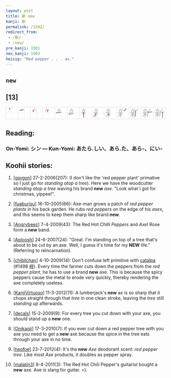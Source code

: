 ```yaml
---
layout: post
title: 新 new
kanji: 新
permalink: /1502/
redirect_from:
 - /新/
 - /new/
pre_kanji: 1501
nex_kanji: 1503
heisig: "Red pepper . . . ax."
---
```


## `new`

## [13]

<div class="stroke"><img src="../images/E696B0.png" /></div>

## Reading:

### On-Yomi: シン &mdash; Kun-Yomi: あたら.しい、あら.た、あら-、にい-

## Koohii stories:

1) [<a href="http://kanji.koohii.com/profile/gorgon">gorgon</a>] 27-2-2006(207): (I don&#039;t like the &#039;red pepper plant&#039; primative so I just go for <em>standing atop a tree</em>). Here we have the woodcutter <em>standing atop a tree</em> waving his brand<strong> new</strong> <em>axe</em>. &quot;Look what I got for christmas, yippee!&quot;. 

2) [<a href="http://kanji.koohii.com/profile/fuaburisu">fuaburisu</a>] 16-10-2005(66): Axe-man grows a patch of <em>red pepper plants</em> in his back garden. He rubs <em>red peppers</em> on the edge of his <em>axes</em>, and this seems to keep them sharp like brand<strong> new</strong>. 

3) [<a href="http://kanji.koohii.com/profile/Angrybeez">Angrybeez</a>] 7-4-2009(43): The Red Hot <em>Chilli Peppers</em> and <em>Axe</em>l Rose form a<strong> new</strong> band. 

4) [<a href="http://kanji.koohii.com/profile/Aploosh">Aploosh</a>] 24-6-2007(24): &quot;Great. I&#039;m standing on top of a tree that&#039;s about to be cut by an axe. Well, I guess it&#039;s time for my<strong> NEW</strong> life.&quot; (Referring to reincarnation). 

5) [<a href="http://kanji.koohii.com/profile/chibilchan">chibilchan</a>] 4-10-2009(14): Don&#039;t confuse left primitive with <a href="../1498">catalpa</a> <span class="index">(#1498 <a href="http://jisho.org/kanji/details/梓">梓</a>)</span>. Every time the farmer cuts down the peppers from the <em>red pepper plant</em>, he has to use a brand<strong> new</strong> axe. This is because the spicy peppers cause the metal to erode very quickly, thereby rendering the axe completely useless. 

6) [<a href="http://kanji.koohii.com/profile/KanjiVirtuoso">KanjiVirtuoso</a>] 11-3-2012(11): A lumberjack&#039;s<strong> new</strong> ax is so sharp that it chops straight through that <em>tree</em> in one clean stroke, leaving the <em>tree</em> still <em>standing up</em> afterwards. 

7) [<a href="http://kanji.koohii.com/profile/decals">decals</a>] 15-2-2009(9): For every tree you cut down with your axe, you should stand up a<strong> new</strong> one. 

8) [<a href="http://kanji.koohii.com/profile/Onikagii">Onikagii</a>] 17-3-2010(7): If you ever cut down a red pepper tree with you axe you need to get a<strong> new</strong> axe because the spice in the tree eats through your axe in no time. 

9) [<a href="http://kanji.koohii.com/profile/twofoe">twofoe</a>] 23-7-2012(4): It&#039;s the<strong> new</strong> <em>Axe</em> deodorant scent: <em>red pepper tree</em>. Like most <em>Axe</em> products, it doubles as pepper spray. 

10) [<a href="http://kanji.koohii.com/profile/malatin3">malatin3</a>] 8-4-2011(3): The Red Hot Chili Pepper&#039;s guitarist bought a<strong> new</strong> axe. Axe is slang for guitar. =). 

